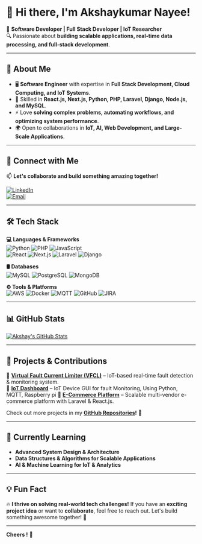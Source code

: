 # 👋 Hi there, I'm Akshaykumar Nayee!  

🚀 **Software Developer | Full Stack Developer | IoT Researcher**  
🔍 Passionate about **building scalable applications, real-time data processing, and full-stack development**.  

---

## 🌟 About Me  
- 🖥️ **Software Engineer** with expertise in **Full Stack Development, Cloud Computing, and IoT Systems**.  
- 🔧 Skilled in **React.js, Next.js, Python, PHP, Laravel, Django, Node.js, and MySQL**.  
- ⚡ Love **solving complex problems, automating workflows, and optimizing system performance**.  
- 🌍 Open to collaborations in **IoT, AI, Web Development, and Large-Scale Applications**.  

---

## 🔗 Connect with Me  
📫 **Let's collaborate and build something amazing together!**  

[![LinkedIn](https://img.shields.io/badge/-LinkedIn-blue?style=flat&logo=Linkedin&logoColor=white)](https://www.linkedin.com/in/akshaynayee1/)  
[![Email](https://img.shields.io/badge/-Email-red?style=flat&logo=Gmail&logoColor=white)](mailto:akshaynayee1@gmail.com)  

---

## 🛠️ Tech Stack  

**💻 Languages & Frameworks**  
![Python](https://img.shields.io/badge/-Python-3776AB?style=flat&logo=Python&logoColor=white)
![PHP](https://img.shields.io/badge/-PHP-777BB4?style=flat&logo=php&logoColor=white)
![JavaScript](https://img.shields.io/badge/-JavaScript-F7DF1E?style=flat&logo=JavaScript&logoColor=black)  
![React](https://img.shields.io/badge/-React-61DAFB?style=flat&logo=React&logoColor=black)
![Next.js](https://img.shields.io/badge/-Next.js-000000?style=flat&logo=Next.js&logoColor=white)
![Laravel](https://img.shields.io/badge/-Laravel-FF2D20?style=flat&logo=Laravel&logoColor=white)
![Django](https://img.shields.io/badge/-Django-092E20?style=flat&logo=Django&logoColor=white)

**🛢️ Databases**  
![MySQL](https://img.shields.io/badge/-MySQL-4479A1?style=flat&logo=MySQL&logoColor=white)
![PostgreSQL](https://img.shields.io/badge/-PostgreSQL-336791?style=flat&logo=PostgreSQL&logoColor=white)
![MongoDB](https://img.shields.io/badge/-MongoDB-47A248?style=flat&logo=MongoDB&logoColor=white)

**⚙️ Tools & Platforms**  
![AWS](https://img.shields.io/badge/-AWS-232F3E?style=flat&logo=Amazon-AWS&logoColor=white)
![Docker](https://img.shields.io/badge/-Docker-2496ED?style=flat&logo=Docker&logoColor=white)
![MQTT](https://img.shields.io/badge/-MQTT-660066?style=flat&logo=MQTT&logoColor=white)
![GitHub](https://img.shields.io/badge/-GitHub-181717?style=flat&logo=GitHub&logoColor=white)
![JIRA](https://img.shields.io/badge/-JIRA-0052CC?style=flat&logo=Jira&logoColor=white)

---

## 📊 GitHub Stats  

[![Akshay's GitHub Stats](https://github-readme-stats.vercel.app/api?username=Nayee001&show_icons=true&theme=tokyonight)](https://github.com/Nayee001)  

---

## 🚀 Projects & Contributions  

🔹 **[Virtual Fault Current Limiter (VFCL)](https://github.com/Nayee001/vfcl_iot)** – IoT-based real-time fault detection & monitoring system.  
🔹 **[IoT Dashboard](https://github.com/Nayee001/iotgui)** – IoT Device GUI for fault Monitoring, Using Python, MQTT, Raspberry pi
🔹 **[E-Commerce Platform](https://melolem.com/)** – Scalable multi-vendor e-commerce platform with Laravel & React.js.  

Check out more projects in my **[GitHub Repositories](https://github.com/Nayee001?tab=repositories)!** 🚀  

---

## 🌱 Currently Learning  

- **Advanced System Design & Architecture**  
- **Data Structures & Algorithms for Scalable Applications**  
- **AI & Machine Learning for IoT & Analytics**  

---

## 💡 Fun Fact  

🔥 **I thrive on solving real-world tech challenges!** If you have an **exciting project idea** or want to **collaborate**, feel free to reach out. Let's build something awesome together! 🚀  

---

**Cheers !** 👑
